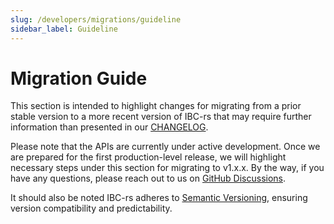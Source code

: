 ```yaml
---
slug: /developers/migrations/guideline
sidebar_label: Guideline
---
```


# Migration Guide

This section is intended to highlight changes for migrating from a prior stable
version to a more recent version of IBC-rs that may require further information
than presented in our [CHANGELOG](./01-changelog.md).

Please note that the APIs are currently under active development. Once we are
prepared for the first production-level release, we will highlight necessary
steps under this section for migrating to v1.x.x. By the way, if you have any
questions, please reach out to us on [GitHub
Discussions](https://github.com/cosmos/ibc-rs/discussions).

It should also be noted IBC-rs adheres to [Semantic
Versioning](https://semver.org/), ensuring version compatibility and
predictability.
